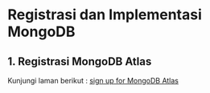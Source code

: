 # Registrasi dan Implementasi MongoDB

## 1. Registrasi MongoDB Atlas
Kunjungi laman berikut : [sign up for MongoDB Atlas](https://cloud.mongodb.com/user#/atlas/register/accountProfile)
